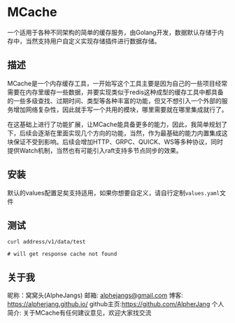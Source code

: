 # MCache

一个适用于各种不同架构的简单的缓存服务，由Golang开发，数据默认存储于内存中，当然支持用户自定义实现存储插件进行数据存储。

## 描述
MCache是一个内存缓存工具，一开始写这个工具主要是因为自己的一些项目经常需要在内存里缓存一些数据，并要实现类似于redis这种成型的缓存工具中都具备的一些多级查找、过期时间、类型等各种丰富的功能，但又不想引入一个外部的服务增加网络复杂性，因此就手写一个共用的模块，哪里需要就在哪里集成就行了。

在这基础上进行了功能扩展，让MCache能具备更多的能力，因此，我简单规划了下，后续会逐渐在里面实现几个方向的功能，当然，作为最基础的能力内置集成这块保证不受到影响。后续会增加HTTP、GRPC、QUICK、WS等多种协议，同时提供Watch机制，当然也有可能引入raft支持多节点同步的效果。

## 安装

默认的values配置足矣支持适用，如果你想要自定义，请自行定制`values.yaml`文件

## 测试

```shell
curl address/v1/data/test

# will get response cache not found
```

## 关于我

昵称：窝窝头(AlpheJangs)
邮箱: alphejangs@gmail.com
博客: https://alpherjang.github.io/
github主页:https://github.com/AlpherJang
个人简介: 关于MCache有任何建议意见，欢迎大家找交流